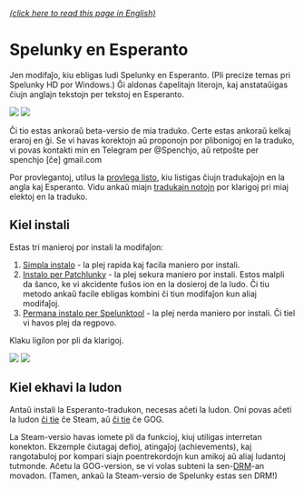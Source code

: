 [*(click here to read this page in English)*](README.md)

# Spelunky en Esperanto

Jen modifaĵo, kiu ebligas ludi Spelunky en Esperanto. (Pli precize temas pri Spelunky HD por Windows.) Ĝi aldonas ĉapelitajn literojn, kaj anstataŭigas ĉiujn anglajn tekstojn per tekstoj en Esperanto.

![](aliaj/ekrankopio1)
![](aliaj/ekrankopio2)

Ĉi tio estas ankoraŭ beta-versio de mia traduko. Certe estas ankoraŭ kelkaj eraroj en ĝi. Se vi havas korektojn aŭ proponojn por plibonigoj en la traduko, vi povas kontakti min en Telegram per @Spenchjo, aŭ retpoŝte per spenchjo&nbsp;[ĉe]&nbsp;gmail.com

Por provlegantoj, utilus la [provlega listo](https://github.com/Rajzin/Spelunky-Esperanto-traduko/blob/master/provlega%20listo.txt), kiu listigas ĉiujn tradukaĵojn en la angla kaj Esperanto. Vidu ankaŭ miajn [tradukajn notojn](https://github.com/Rajzin/Spelunky-Esperanto-traduko/blob/master/tradukaj%20notoj.txt) por klarigoj pri miaj elektoj en la traduko.

## Kiel instali

Estas tri manieroj por instali la modifaĵon:

1. [Simpla instalo](kielinstali-simpla.md) - la plej rapida kaj facila maniero por instali.
2. [Instalo per Patchlunky](kielinstali-patchlunky.md) - la plej sekura maniero por instali. Estos malpli da ŝanco, ke vi akcidente fuŝos ion en la dosieroj de la ludo. Ĉi tiu metodo ankaŭ facile ebligas kombini ĉi tiun modifaĵon kun aliaj modifaĵoj.
3. [Permana instalo per Spelunktool](kielinstali-spelunktool.md) - la plej nerda maniero por instali. Ĉi tiel vi havos plej da regpovo.

Klaku ligilon por pli da klarigoj.

![](aliaj/ekrankopio3)
![](aliaj/ekrankopio4)

## Kiel ekhavi la ludon

Antaŭ instali la Esperanto-tradukon, necesas aĉeti la ludon. Oni povas aĉeti la ludon [ĉi tie](https://store.steampowered.com/app/239350/Spelunky/) ĉe Steam, aŭ [ĉi tie](https://www.gog.com/game/spelunky) ĉe GOG.

La Steam-versio havas iomete pli da funkcioj, kiuj utiligas interretan konekton. Ekzemple ĉiutagaj defioj, atingaĵoj (achievements), kaj rangotabuloj por kompari siajn poentrekordojn kun amikoj aŭ aliaj ludantoj tutmonde. Aĉetu la GOG-version, se vi volas subteni la sen-[DRM](https://eo.wikipedia.org/wiki/Digital_rights_management)-an movadon. (Tamen, ankaŭ la Steam-versio de Spelunky estas sen DRM!)